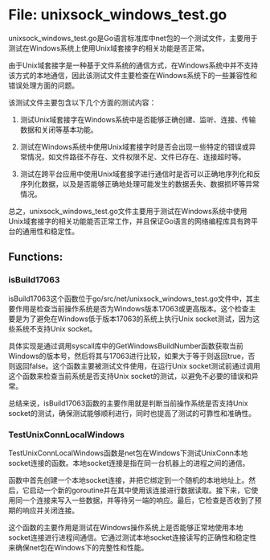 # File: unixsock_windows_test.go

unixsock_windows_test.go是Go语言标准库中net包的一个测试文件，主要用于测试在Windows系统上使用Unix域套接字的相关功能是否正常。

由于Unix域套接字是一种基于文件系统的通信方式，在Windows系统中并不支持该方式的本地通信，因此该测试文件主要检查在Windows系统下的一些兼容性和错误处理方面的问题。

该测试文件主要包含以下几个方面的测试内容：

1. 测试Unix域套接字在Windows系统中是否能够正确创建、监听、连接、传输数据和关闭等基本功能。

2. 测试在Windows系统中使用Unix域套接字时是否会出现一些特定的错误或异常情况，如文件路径不存在、文件权限不足、文件已存在、连接超时等。

3. 测试在跨平台应用中使用Unix域套接字进行通信时是否可以正确地序列化和反序列化数据，以及是否能够正确地处理可能发生的数据丢失、数据损坏等异常情况。

总之，unixsock_windows_test.go文件主要用于测试在Windows系统中使用Unix域套接字的相关功能能否正常工作，并且保证Go语言的网络编程库具有跨平台的通用性和稳定性。

## Functions:

### isBuild17063

isBuild17063这个函数位于go/src/net/unixsock_windows_test.go文件中，其主要作用是检查当前操作系统是否为Windows版本17063或更高版本。这个检查主要是为了避免在Windows低于版本17063的系统上执行Unix socket测试，因为这些系统不支持Unix socket。

具体实现是通过调用syscall库中的GetWindowsBuildNumber函数获取当前Windows的版本号，然后将其与17063进行比较，如果大于等于则返回true，否则返回false。这个函数主要被测试文件使用，在运行Unix socket测试前通过调用这个函数来检查当前系统是否支持Unix socket的测试，以避免不必要的错误和异常。

总结来说，isBuild17063函数的主要作用就是判断当前操作系统是否支持Unix socket的测试，确保测试能够顺利进行，同时也提高了测试的可靠性和准确性。



### TestUnixConnLocalWindows

TestUnixConnLocalWindows函数是net包在Windows下测试UnixConn本地socket连接的函数。本地socket连接是指在同一台机器上的进程之间的通信。

函数中首先创建一个本地socket连接，并把它绑定到一个随机的本地地址上。然后，它启动一个新的goroutine并在其中使用该连接进行数据读取。接下来，它使用同一个连接来写入一些数据，并等待另一端的响应。最后，它检查是否收到了预期的响应并关闭连接。

这个函数的主要作用是测试在Windows操作系统上是否能够正常地使用本地socket连接进行进程间通信。它通过测试本地socket连接读写的正确性和稳定性来确保net包在Windows下的完整性和性能。



